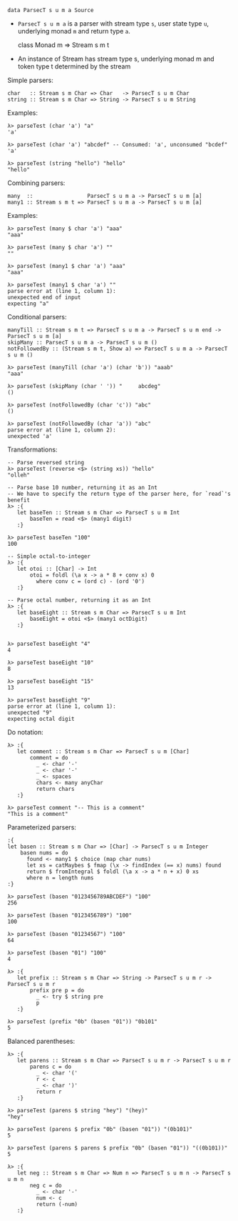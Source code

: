     data ParsecT s u m a Source

- `ParsecT s u m a` is a parser with stream type `s`, user state type `u`, underlying monad `m` and return type `a`.

    class Monad m => Stream s m t

- An instance of Stream has stream type s, underlying monad m and token type t determined by the stream

Simple parsers:

    char   :: Stream s m Char => Char   -> ParsecT s u m Char
    string :: Stream s m Char => String -> ParsecT s u m String

Examples:

    λ> parseTest (char 'a') "a"
    'a'

    λ> parseTest (char 'a') "abcdef" -- Consumed: 'a', unconsumed "bcdef"
    'a'

    λ> parseTest (string "hello") "hello"
    "hello"

Combining parsers:

    many  ::                 ParsecT s u m a -> ParsecT s u m [a]
    many1 :: Stream s m t => ParsecT s u m a -> ParsecT s u m [a]

Examples:

    λ> parseTest (many $ char 'a') "aaa"
    "aaa"

    λ> parseTest (many $ char 'a') ""
    ""

    λ> parseTest (many1 $ char 'a') "aaa"
    "aaa"

    λ> parseTest (many1 $ char 'a') ""
    parse error at (line 1, column 1):
    unexpected end of input
    expecting "a"

Conditional parsers:

    manyTill :: Stream s m t => ParsecT s u m a -> ParsecT s u m end -> ParsecT s u m [a]
    skipMany :: ParsecT s u m a -> ParsecT s u m ()
    notFollowedBy :: (Stream s m t, Show a) => ParsecT s u m a -> ParsecT s u m ()

    λ> parseTest (manyTill (char 'a') (char 'b')) "aaab"
    "aaa"

    λ> parseTest (skipMany (char ' ')) "     abcdeg"
    ()

    λ> parseTest (notFollowedBy (char 'c')) "abc"
    ()

    λ> parseTest (notFollowedBy (char 'a')) "abc"
    parse error at (line 1, column 2):
    unexpected 'a'

Transformations:

    -- Parse reversed string
    λ> parseTest (reverse <$> (string xs)) "hello"
    "olleh"

    -- Parse base 10 number, returning it as an Int
    -- We have to specify the return type of the parser here, for `read`'s benefit
    λ> :{
       let baseTen :: Stream s m Char => ParsecT s u m Int
           baseTen = read <$> (many1 digit)
       :}

    λ> parseTest baseTen "100"
    100

    -- Simple octal-to-integer
    λ> :{
       let otoi :: [Char] -> Int
           otoi = foldl (\a x -> a * 8 + conv x) 0 
             where conv c = (ord c) - (ord '0')
       :}

    -- Parse octal number, returning it as an Int
    λ> :{
       let baseEight :: Stream s m Char => ParsecT s u m Int
           baseEight = otoi <$> (many1 octDigit)
       :}


    λ> parseTest baseEight "4"
    4

    λ> parseTest baseEight "10"
    8

    λ> parseTest baseEight "15"
    13

    λ> parseTest baseEight "9"
    parse error at (line 1, column 1):
    unexpected "9"
    expecting octal digit

Do notation:

    λ> :{
       let comment :: Stream s m Char => ParsecT s u m [Char]
           comment = do
             _ <- char '-'
             _ <- char '-'
             _ <- spaces
             chars <- many anyChar
             return chars
       :}

    λ> parseTest comment "-- This is a comment"
    "This is a comment"

Parameterized parsers:

    :{
    let basen :: Stream s m Char => [Char] -> ParsecT s u m Integer
        basen nums = do
          found <- many1 $ choice (map char nums)
          let xs = catMaybes $ fmap (\x -> findIndex (== x) nums) found
          return $ fromIntegral $ foldl (\a x -> a * n + x) 0 xs
          where n = length nums
    :}

    λ> parseTest (basen "0123456789ABCDEF") "100"
    256

    λ> parseTest (basen "0123456789") "100"
    100

    λ> parseTest (basen "01234567") "100"
    64

    λ> parseTest (basen "01") "100"
    4

    λ> :{
       let prefix :: Stream s m Char => String -> ParsecT s u m r -> ParsecT s u m r
           prefix pre p = do
             _ <- try $ string pre
             p
       :}

    λ> parseTest (prefix "0b" (basen "01")) "0b101"
    5

Balanced parentheses:

    λ> :{
       let parens :: Stream s m Char => ParsecT s u m r -> ParsecT s u m r
           parens c = do
             _ <- char '('
             r <- c
             _ <- char ')'
             return r
       :}

    λ> parseTest (parens $ string "hey") "(hey)"
    "hey"

    λ> parseTest (parens $ prefix "0b" (basen "01")) "(0b101)"
    5

    λ> parseTest (parens $ parens $ prefix "0b" (basen "01")) "((0b101))"
    5

    λ> :{
       let neg :: Stream s m Char => Num n => ParsecT s u m n -> ParsecT s u m n
           neg c = do
             _ <- char '-'
             num <- c
             return (-num)
       :}
